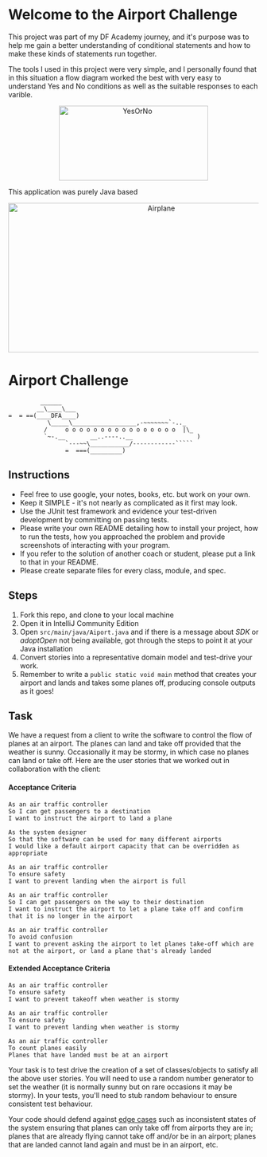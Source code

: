 # Welcome to the Airport Challenge

This project was part of my DF Academy journey, and it's purpose was to help me gain a better understanding of conditional statements and how to make these kinds of statements run together. 

The tools I used in this project were very simple, and I personally found that in this situation a flow diagram worked the best with very easy to understand Yes and No conditions as well as the suitable responses to each varible. 

<div align="center">
<img src="https://media2.giphy.com/media/TFUGLiAZFJzZGaLh4J/200w.webp?cid=ecf05e47yop42uh7c7yjw9w32jlyjdbeft5mjv6ujoslag08&rid=200w.webp&ct=s" title="YesOrNo" alt="YesOrNo" height="150" width="300"
/>
</div>


This application was purely Java based 


<div align="center">
<img src="https://media1.giphy.com/media/M9tpu3TPG42n6/100.webp?cid=ecf05e47c5p8lc7h0xgxx70ebabzrjcbyaxj22fq11fkb5o7&rid=100.webp&ct=g" title="Airplane" alt="Airplane"
height="300" width="600"/>
</div>

Airport Challenge
=================

```
         ______
        __\____\___
=  = ==(____DFA____)
           \_____\__________________,-~~~~~~~`-.._
          /     o o o o o o o o o o o o o o o o  |\_
          `~-.__       __..----..__                  )
                `---~~\___________/------------`````
                =  ===(_________)

```

Instructions
---------

* Feel free to use google, your notes, books, etc. but work on your own.
* Keep it SIMPLE - it's not nearly as complicated as it first may look.
* Use the JUnit test framework and evidence your test-driven development by committing on passing tests.
* Please write your own README detailing how to install your project, how to run the tests, how you approached the problem and provide screenshots of interacting with your program.
* If you refer to the solution of another coach or student, please put a link to that in your README.
* Please create separate files for every class, module, and spec.

Steps
-------

1. Fork this repo, and clone to your local machine
2. Open it in IntelliJ Community Edition
3. Open `src/main/java/Aiport.java` and if there is a message about *SDK* or *adoptOpen* not being available, got through the steps to point it at your Java installation 
4. Convert stories into a representative domain model and test-drive your work.
5. Remember to write a `public static void main` method that creates your airport and lands and takes some planes off, producing console outputs as it goes!

Task
-----

We have a request from a client to write the software to control the flow of planes at an airport. The planes can land and take off provided that the weather is sunny. Occasionally it may be stormy, in which case no planes can land or take off.  Here are the user stories that we worked out in collaboration with the client:

#### Acceptance Criteria
```
As an air traffic controller
So I can get passengers to a destination
I want to instruct the airport to land a plane

As the system designer
So that the software can be used for many different airports
I would like a default airport capacity that can be overridden as appropriate

As an air traffic controller
To ensure safety
I want to prevent landing when the airport is full

As an air traffic controller
So I can get passengers on the way to their destination
I want to instruct the airport to let a plane take off and confirm that it is no longer in the airport

As an air traffic controller
To avoid confusion
I want to prevent asking the airport to let planes take-off which are not at the airport, or land a plane that's already landed
```

#### Extended Acceptance Criteria
```
As an air traffic controller
To ensure safety
I want to prevent takeoff when weather is stormy

As an air traffic controller
To ensure safety
I want to prevent landing when weather is stormy

As an air traffic controller
To count planes easily
Planes that have landed must be at an airport
```

Your task is to test drive the creation of a set of classes/objects to satisfy all the above user stories. You will need to use a random number generator to set the weather (it is normally sunny but on rare occasions it may be stormy). In your tests, you'll need to stub random behaviour to ensure consistent test behaviour.

Your code should defend against [edge cases](http://programmers.stackexchange.com/questions/125587/what-are-the-difference-between-an-edge-case-a-corner-case-a-base-case-and-a-b) such as inconsistent states of the system ensuring that planes can only take off from airports they are in; planes that are already flying cannot take off and/or be in an airport; planes that are landed cannot land again and must be in an airport, etc.
